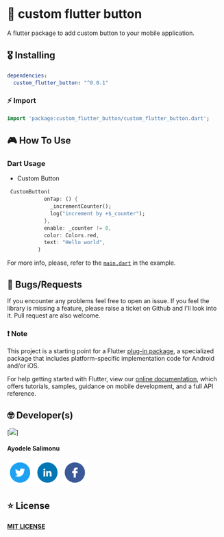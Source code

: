 # 🔐 custom flutter button


A flutter package to add custom button to your mobile application.

## 🎖 Installing

```yaml
dependencies:
  custom_flutter_button: "^0.0.1"
```

### ⚡️ Import

```dart
import 'package:custom_flutter_button/custom_flutter_button.dart';
```

## 🎮 How To Use

### Dart Usage

- Custom Button

```dart
 CustomButton(
            onTap: () {
              _incrementCounter();
              log("increment by +$_counter");
            },
            enable: _counter != 0,
            color: Colors.red,
            text: "Hello world",
          )
```


For more info, please, refer to the [`main.dart`](https://github.com/ayodele_salimon/custom_flutter_button/blob/master/example/lib/main.dart) in the example.


## 🐛 Bugs/Requests

If you encounter any problems feel free to open an issue. If you feel the library is
missing a feature, please raise a ticket on Github and I'll look into it.
Pull request are also welcome.

### ❗️ Note

This project is a starting point for a Flutter
[plug-in package](https://flutter.dev/developing-packages/),
a specialized package that includes platform-specific implementation code for
Android and/or iOS.

For help getting started with Flutter, view our 
[online documentation](https://flutter.dev/docs), which offers tutorials, 
samples, guidance on mobile development, and a full API reference.

## 🤓 Developer(s)

[<img src="https://avatars.githubusercontent.com/u/39867606?s=40&v=4" width="180" />]
#### **Ayodele Salimonu**
<p>
<a href="https://twitter.com/kali_code"><img src="https://github.com/aritraroy/social-icons/blob/master/twitter-icon.png?raw=true" width="60"></a>
<a href="https://www.linkedin.com/in/ayodele-salimonu/"><img src="https://github.com/aritraroy/social-icons/blob/master/linkedin-icon.png?raw=true" width="60"></a>
<!-- <a href="https://medium.com/@sammytech"><img src="https://github.com/aritraroy/social-icons/blob/master/medium-icon.png?raw=true" width="60"></a> -->
<a href="https://facebook.com/ayodelesalimon"><img src="https://github.com/aritraroy/social-icons/blob/master/facebook-icon.png?raw=true" width="60"></a>
</p>

## ⭐️ License

#### <a href="https://github.com/ayodele_salimon/custom_flutter_button/blob/master/LICENSE">MIT LICENSE</a>